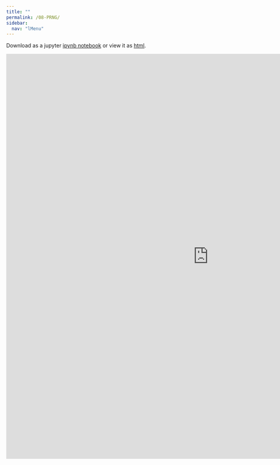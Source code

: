```yaml
---
title: ""
permalink: /08-PRNG/
sidebar:
  nav: "lMenu"
---
```


Download as a jupyter [ipynb notebook](https://datascience-intro.github.io/1MS041-2022/notebooks/08-PRNG.ipynb) or view it as [html](https://datascience-intro.github.io/1MS041-2022/notebooks/08-PRNG.html).

<iframe src="https://datascience-intro.github.io/1MS041-2022/notebooks/08-PRNG.html" width="1080" height="1080" frameborder="0"></iframe>

    
